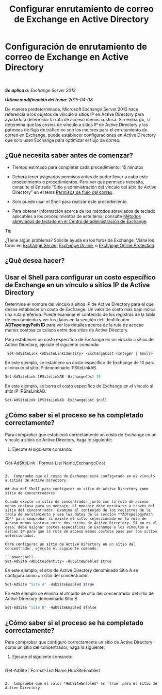 ﻿---
title: 'Configurar enrutamiento de correo de Exchange en Active Directory'
TOCTitle: Configuración de enrutamiento de correo de Exchange en Active Directory
ms:assetid: d01f8545-c201-4a96-be39-ed4c7008afcf
ms:mtpsurl: https://technet.microsoft.com/es-es/library/JJ674705(v=EXCHG.150)
ms:contentKeyID: 49895925
ms.date: 04/23/2018
mtps_version: v=EXCHG.150
ms.translationtype: HT
---

# Configuración de enrutamiento de correo de Exchange en Active Directory

 

_**Se aplica a:** Exchange Server 2013_

_**Última modificación del tema:** 2015-04-08_

De manera predeterminada, Microsoft Exchange Server 2013 hace referencia a los objetos de vínculo a sitios IP en Active Directory para ayudarlo a determinar la ruta de acceso menos costosa. Sin embargo, si determina que los costos de vínculo a sitios IP de Active Directory y los patrones de flujo de tráfico no son los mejores para el enrutamiento de correo en Exchange, puede establecer configuraciones en Active Directory que solo usen Exchange para optimizar el flujo de correo.

## ¿Qué necesita saber antes de comenzar?

  - Tiempo estimado para completar cada procedimiento: 15 minutos

  - Deberá tener asignados permisos antes de poder llevar a cabo este procedimiento o procedimientos. Para ver qué permisos necesita, consulte el Entrada "Sitio y administración del vínculo del sitio de Active Directory" en el tema [Permisos de flujo del correo](mail-flow-permissions-exchange-2013-help.md).

  - Solo puede usar el Shell para realizar este procedimiento.

  - Para obtener información acerca de los métodos abreviados de teclado aplicables a los procedimientos de este tema, consulte [Métodos abreviados de teclado en el Centro de administración de Exchange](keyboard-shortcuts-in-the-exchange-admin-center-exchange-online-protection-help.md).


> [!TIP]
> ¿Tiene algún problema? Solicite ayuda en los foros de Exchange. Visite los foros en <A href="https://go.microsoft.com/fwlink/p/?linkid=60612">Exchange Server</A>, <A href="https://go.microsoft.com/fwlink/p/?linkid=267542">Exchange Online</A>, o <A href="https://go.microsoft.com/fwlink/p/?linkid=285351">Exchange Online Protection</A>.



## ¿Qué desea hacer?

## Usar el Shell para configurar un costo específico de Exchange en un vínculo a sitios IP de Active Directory

Determine el nombre del vínculo a sitios IP de Active Directory para el que desea establecer un costo de Exchange. Un valor de costo más bajo indica una ruta preferida. Puede examinar el contenido de los registros de la tabla de enrutamiento y ver los datos en la sección del identificador **ADTopologyPath ID** para ver los detalles acerca de la ruta de acceso menos costosa calculada entre dos sitios de Active Directory.

Para establecer un costo específico de Exchange en un vínculo a sitios de Active Directory, ejecute el siguiente comando:

``` 
 Set-AdSiteLink <ADSiteLinkIdentity> -ExchangeCost <Integer | $null>
```

En este ejemplo, se establece un costo específico de Exchange de 10 para el vínculo al sitio IP denominado IPSiteLinkAB.

```powershell
Set-AdSiteLink IPSiteLinkAB -ExchangeCost 10
```

En este ejemplo, se borra el costo específico de Exchange en el vínculo al sitio IP IPSiteLinkAB.

```powershell
Set-AdSiteLink IPSiteLinkAB -ExchangeCost $null
```

## ¿Cómo saber si el proceso se ha completado correctamente?

Para comprobar que estableció correctamente un costo de Exchange en un vínculo a sitios de Active Directory, haga lo siguiente:

1.  Ejecute el siguiente comando:
    
    ```powershell
Get-AdSiteLink | Format-List Name,ExchangeCost
```

2.  Compruebe que el costo de Exchange está configurado en el vínculo a sitios de Active Directory.

## Uso del Shell para configurar un sitio de Active Directory como sitio de concentradores

Cuando existe un sitio de concentrador junto con la ruta de acceso menos costosa para un mensaje, el mensaje debe enrutarse a través del sitio del concentrador. Examine el contenido de los registros de la tabla de enrutamiento y vea los datos de la sección **ADTopologyPath ID** para comprobar si existe el sitio seleccionado en la ruta de acceso menos costosa entre dos sitios de Active Directory. Si no es el caso, debe asignar costos específicos de Exchange a los vínculos a sitios IP para que la ruta de acceso menos costosa pase por los sitios seleccionados.

Para configurar un sitio de Active Directory en un sitio del concentrador, ejecute el siguiente comando:

```powershell
Set-AdSite <ADSiteIdentity> -HubSiteEnabled $true
```

En este ejemplo, el sitio de Active Directory denominado Sitio A se configura como un sitio del concentrador.

```powershell
Set-AdSite "Site A" -HubSiteEnabled $true
```

En este ejemplo se elimina el atributo de sitio del concentrador del sitio de Active Directory denominado Sitio B.

```powershell
Set-AdSite "Site B" -HubSiteEnabled $false
```

## ¿Cómo saber si el proceso se ha completado correctamente?

Para comprobar que configuró correctamente un sitio de Active Directory como un sitio del concentrador, haga lo siguiente:

1.  Ejecute el siguiente comando:
    
    ```powershell
Get-AdSite | Format-List Name,HubSiteEnabled
```

2.  Compruebe que el valor *HubSiteEnabled* es `True` para el sitio de Active Directory.

